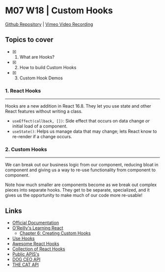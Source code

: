 # M07 W18 | Custom Hooks
[Github Repository](https://github.com/Alfredo08/Cohort-September-18-2023/tree/main/W18M07%20-%20Custom%20Hooks) | [Vimeo Video Recording](https://vimeo.com/908080433/9841a6a7ff?share=copy)

## Topics to cover
- [X] 1. What are Hooks?
- [X] 2. How to build Custom Hooks
- [X] 3. Custom Hook Demos

### 1. React Hooks
---

Hooks are a new addition in React 16.8. They let you use state and other React features without writing a class.

* `useEffect(callback, [])`: Side effect that occurs on data change *or* initial load of a component.
* `useState()`: Helps us manage data that may change; lets React know to re-render if a change occurs.

### 2. Custom Hooks
---

We can break out our business logic from our component, reducing bloat in component and giving us a way to re-use functionality from component to component.

Note how much smaller are components become as we break out complex pieces into separate hooks. They get to be separate, specialized, and it gives us the opportunity to make much of our code more re-usable!

## Links

* [Official Documentation](https://reactjs.org/docs/hooks-custom.html)
* [O'Reilly's Learning React](https://www.oreilly.com/library/view/learning-react-2nd/9781492051718/)
    * [Chapter 6: Creating Custom Hooks](https://learning.oreilly.com/library/view/learning-react-2nd/9781492051718/ch06.html#creating-custom-hooks)
* [Use Hooks](https://usehooks.com/)
* [Awesome React Hooks](https://github.com/rehooks/awesome-react-hooks)
* [Collection of React Hooks](https://nikgraf.github.io/react-hooks/)
* [Public APIS's](https://github.com/public-apis/public-apis)
* [DOG CEO API](https://dog.ceo/dog-api/)
* [THE CAT API](https://developers.thecatapi.com/view-account/ylX4blBYT9FaoVd6OhvR?report=bOoHBz-8t)
